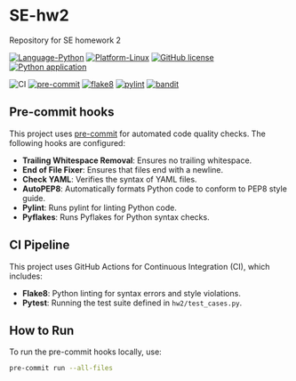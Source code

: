 # SE-hw2
Repository for SE homework 2

[![Language-Python](https://img.shields.io/badge/Python-3776AB?style=for-the-badge&logo=python&logoColor=white)](https://www.python.org/)
[![Platform-Linux](https://img.shields.io/badge/Linux-FCC624?style=for-the-badge&logo=linux&logoColor=black)](https://www.linux.org/)
[![GitHub license](https://img.shields.io/github/license/SoftwareEngineeringNCSU101/HW2)](https://github.com/SoftwareEngineeringNCSU101/HW2/blob/main/LICENSE.md)
[![Python application](https://github.com/SoftwareEngineeringNCSU101/HW2/actions/workflows/python-test.yml/badge.svg)](https://github.com/SoftwareEngineeringNCSU101/HW2/blob/main/.github/workflows/python-test.yml)

![CI](https://img.shields.io/github/actions/workflow/status/SoftwareEngineeringNCSU101/HW2/python-test.yml?branch=main)
[![pre-commit](https://img.shields.io/badge/pre--commit-enabled-brightgreen)](https://pre-commit.com)
[![flake8](https://img.shields.io/badge/flake8-passing-brightgreen)](https://flake8.pycqa.org)
[![pylint](https://img.shields.io/badge/pylint-passing-green)](https://github.com/SoftwareEngineeringNCSU101/HW2/actions/workflows/python-lint.yml)
[![bandit](https://img.shields.io/badge/bandit-passing-green)](https://github.com/SoftwareEngineeringNCSU101/HW2/actions/workflows/python-security.yml)

## Pre-commit hooks
This project uses [pre-commit](https://pre-commit.com) for automated code quality checks. The following hooks are configured:

- **Trailing Whitespace Removal**: Ensures no trailing whitespace.
- **End of File Fixer**: Ensures that files end with a newline.
- **Check YAML**: Verifies the syntax of YAML files.
- **AutoPEP8**: Automatically formats Python code to conform to PEP8 style guide.
- **Pylint**: Runs pylint for linting Python code.
- **Pyflakes**: Runs Pyflakes for Python syntax checks.

## CI Pipeline
This project uses GitHub Actions for Continuous Integration (CI), which includes:

- **Flake8**: Python linting for syntax errors and style violations.
- **Pytest**: Running the test suite defined in `hw2/test_cases.py`.

## How to Run
To run the pre-commit hooks locally, use:

```bash
pre-commit run --all-files
